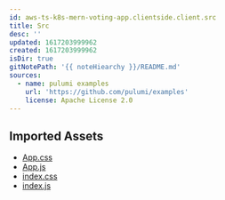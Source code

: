 ```yaml
---
id: aws-ts-k8s-mern-voting-app.clientside.client.src
title: Src
desc: ''
updated: 1617203999962
created: 1617203999962
isDir: true
gitNotePath: '{{ noteHiearchy }}/README.md'
sources:
  - name: pulumi examples
    url: 'https://github.com/pulumi/examples'
    license: Apache License 2.0
---
```

## Imported Assets

- [App.css](/assets/app.css)
- [App.js](/assets/app.js)
- [index.css](/assets/index.css)
- [index.js](/assets/index.js)

